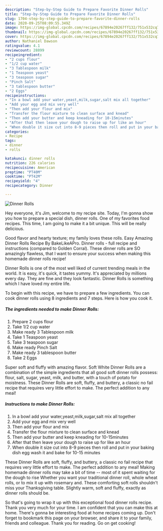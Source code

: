 ```yaml
---
description: "Step-by-Step Guide to Prepare Favorite Dinner Rolls"
title: "Step-by-Step Guide to Prepare Favorite Dinner Rolls"
slug: 1704-step-by-step-guide-to-prepare-favorite-dinner-rolls
date: 2020-09-25T08:09:55.349Z
image: https://img-global.cpcdn.com/recipes/67894e20267ff132/751x532cq70/dinner-rolls-recipe-main-photo.jpg
thumbnail: https://img-global.cpcdn.com/recipes/67894e20267ff132/751x532cq70/dinner-rolls-recipe-main-photo.jpg
cover: https://img-global.cpcdn.com/recipes/67894e20267ff132/751x532cq70/dinner-rolls-recipe-main-photo.jpg
author: Nathaniel Dawson
ratingvalue: 4.1
reviewcount: 28899
recipeingredient:
- "2 cups flour"
- "1/2 cup water"
- "3 Tablespoon milk"
- "1 Teaspoon yeast"
- "3 teaspoon sugar"
- "Pinch Salt"
- "3 tablespoon butter"
- "2 Eggs"
recipeinstructions:
- "In a bowl add your water,yeast,milk,sugar,salt mix all together"
- "Add your egg and mix very well"
- "Then add your flour and mix"
- "Transfer the flour mixture to clean surface and knead"
- "Then add your butter and keep kneading for 10-15minutes"
- "After that then leave your dough to raise up for like an hour"
- "When double it size cut into 8-9 pieces then roll and put in your baking dish egg wash it and bake for 10-15 minutes"
categories:
- Recipe
tags:
- dinner
- rolls

katakunci: dinner rolls 
nutrition: 226 calories
recipecuisine: American
preptime: "PT40M"
cooktime: "PT42M"
recipeyield: "4"
recipecategory: Dinner

---
```



![Dinner Rolls](https://img-global.cpcdn.com/recipes/67894e20267ff132/751x532cq70/dinner-rolls-recipe-main-photo.jpg)

Hey everyone, it's Jim, welcome to my recipe site. Today, I'm gonna show you how to prepare a special dish, dinner rolls. One of my favorites food recipes. This time, I am going to make it a bit unique. This will be really delicious.

Good flavor and hearty texture; my family loves these rolls. Easy Amazing Dinner Rolls Recipe By BakeLikeAPro. Dinner rolls - full recipe and instructions (compared to Golden Corral). These dinner rolls are SO amazingly flawless, that I want to ensure your success when making this homemade dinner rolls recipe!

Dinner Rolls is one of the most well liked of current trending meals in the world. It is easy, it's quick, it tastes yummy. It's appreciated by millions every day. They are fine and they look fantastic. Dinner Rolls is something which I have loved my entire life.


To begin with this recipe, we have to prepare a few ingredients. You can cook dinner rolls using 8 ingredients and 7 steps. Here is how you cook it.

<!--inarticleads1-->

##### The ingredients needed to make Dinner Rolls:

1. Prepare 2 cups flour
1. Take 1/2 cup water
1. Make ready 3 Tablespoon milk
1. Take 1 Teaspoon yeast
1. Take 3 teaspoon sugar
1. Make ready Pinch Salt
1. Make ready 3 tablespoon butter
1. Take 2 Eggs


Super soft and fluffy with amazing flavor. Soft White Dinner Rolls are a combination of the simple ingredients that all good soft dinner rolls possess: flour, salt, sugar, yeast, milk, and butter, with a touch of potato for moistness. These Dinner Rolls are soft, fluffy, and buttery, a classic no fail recipe that requires very little effort to make. The perfect addition to any meal! 

<!--inarticleads2-->

##### Instructions to make Dinner Rolls:

1. In a bowl add your water,yeast,milk,sugar,salt mix all together
1. Add your egg and mix very well
1. Then add your flour and mix
1. Transfer the flour mixture to clean surface and knead
1. Then add your butter and keep kneading for 10-15minutes
1. After that then leave your dough to raise up for like an hour
1. When double it size cut into 8-9 pieces then roll and put in your baking dish egg wash it and bake for 10-15 minutes


These Dinner Rolls are soft, fluffy, and buttery, a classic no fail recipe that requires very little effort to make. The perfect addition to any meal! Making homemade dinner rolls may take a bit of time -- most of it spent waiting for the dough to rise Whether you want your traditional dinner roll, whole wheat rolls, or to mix it up with rosemary and. These comforting soft rolls shouldn&#39;t miss your Thanksgiving table. Slightly warm, soft and fluffy, exactly as dinner rolls should be. 

So that's going to wrap it up with this exceptional food dinner rolls recipe. Thank you very much for your time. I am confident that you can make this at home. There's gonna be interesting food at home recipes coming up. Don't forget to bookmark this page on your browser, and share it to your family, friends and colleague. Thank you for reading. Go on get cooking!

